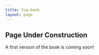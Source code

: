 ```yaml
---
title: Coq-book
layout: page
---
```


## Page Under Construction

A first version of the book is coming soon!
